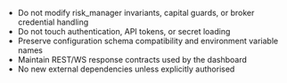 - Do not modify risk_manager invariants, capital guards, or broker credential handling
- Do not touch authentication, API tokens, or secret loading
- Preserve configuration schema compatibility and environment variable names
- Maintain REST/WS response contracts used by the dashboard
- No new external dependencies unless explicitly authorised

